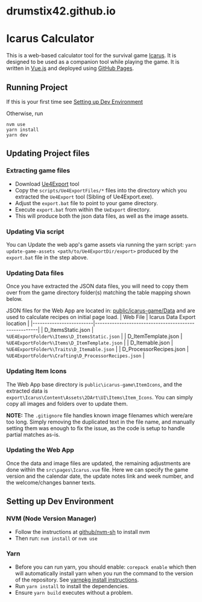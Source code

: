 # drumstix42.github.io

# Icarus Calculator
This is a web-based calculator tool for the survival game [Icarus](https://store.steampowered.com/app/1149460/ICARUS/). It is designed to be used as a companion tool while playing the game. It is written in [Vue.js](https://vuejs.org/) and deployed using [GitHub Pages](https://pages.github.com/).

## Running Project
If this is your first time see [Setting up Dev Environment](#setting-up-dev-environment)

Otherwise, run
```
nvm use
yarn install
yarn dev
```
## Updating Project files
### Extracting game files
- Download [Ue4Export](https://github.com/CrystalFerrai/Ue4Export/releases) tool
- Copy the `scripts/Ue4ExportFiles/*` files into the directory which you extracted the `Ue4Export` tool (Sibling of Ue4Export.exe).
- Adjust the `export.bat` file to point to your game directory.
- Execute `export.bat` from within the `UeExport` directory.
- This will produce both the json data files, as well as the image assets.

### Updating Via script
You can Update the web app's game assets via running the yarn script: `yarn update-game-assets <path/to/Ue4ExportDir/export>` produced by the `export.bat` file in the step above.

### Updating Data files
Once you have extracted the JSON data files, you will need to copy them over from the game directory folder(s) matching the table mapping shown below. 

JSON files for the Web App are located in: [public/icarus-game/Data](./public/icarus-game/Data) and are used to calculate recipes on initial page load.
| Web File                | Icarus Data Export location                          |
|-------------------------|------------------------------------------------------|
| D_ItemsStatic.json      | `%UE4ExportFolder%\Items\D_ItemsStatic.json`         |
| D_ItemTemplate.json     | `%UE4ExportFolder%\Items\D_ItemTemplate.json`        |
| D_Itemable.json         | `%UE4ExportFolder%\Traits\D_Itemable.json`           |
| D_ProcessorRecipes.json | `%UE4ExportFolder%\Crafting\D_ProcessorRecipes.json` |

### Updating Item Icons
The Web App base directory is `public\icarus-game\ItemIcons`, and the extracted data is `export\Icarus\Content\Assets\2DArt\UI\Items\Item_Icons`. You can simply copy all images and folders over to update them.

**NOTE:** The `.gitignore` file handles known image filenames which were/are too long. Simply removing the duplicated text in the file name, and manually setting them was enough to fix the issue, as the code is setup to handle partial matches as-is.

### Updating the Web App

Once the data and image files are updated, the remaining adjustments are done within the `src\pages\Icarus.vue` file. Here we can specify the game version and the calendar date, the update notes link and week number, and the welcome/changes banner texts.


## Setting up Dev Environment
### NVM (Node Version Manager)
- Follow the instructions at [github/nvm-sh](https://github.com/nvm-sh/nvm) to install nvm
- Then run: `nvm install` or `nvm use`
### Yarn
- Before you can run yarn, you should enable: `corepack enable` which then will automatically install yarn when you run the command to the version of the repository.  See [yarnpkg install instructions](https://yarnpkg.com/getting-started/install).
- Run `yarn install` to install the dependencies.
- Ensure `yarn build` executes without a problem.